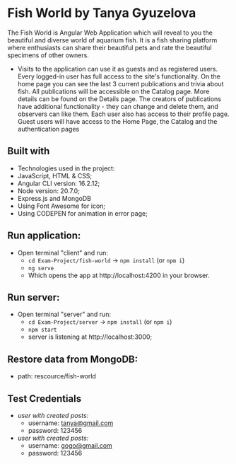 # Fish World by Tanya Gyuzelova
   The Fish World is Angular Web Application which will reveal to you the beautiful and diverse world of aquarium fish. It is a fish sharing platform where enthusiasts can share their beautiful pets and rate the beautiful specimens of other owners.
   * Visits to the application can use it as guests and as registered users. Every logged-in user has full access to the site's functionality. On the home page you can see the last 3 current publications and trivia about fish. All publications will be accessible on the Catalog page. More details can be found on the Details page. The creators of publications have additional functionality - they can change and delete them, and observers can like them. Each user also has access to their profile page.
Guest users will have access to the Home Page, the Catalog and the authentication pages

 ## Built with
* Technologies used in the project:
* JavaScript, HTML & CSS;
* Angular CLI version: 16.2.12;
* Node version: 20.7.0;
* Express.js and MongoDB
* Using Font Awesome for icon;
* Using CODEPEN for animation in error page;

## Run application:
 * Open terminal "client" and run:
    * `cd Exam-Project/fish-world` -> `npm install` (or `npm i`)
    * `ng serve`
    *  Which opens the app at http://localhost:4200 in your browser.
## Run  server:
 * Open terminal "server" and run:
    * `cd Exam-Project/server` -> `npm install` (or `npm i`)
    * `npm start`
    * server is listening at http://localhost:3000;
## Restore data from MongoDB:
* path: rescource/fish-world

## Test Credentials
* _user with created posts:_
  - username: tanya@gmail.com
  - password:  123456
* _user with created posts:_
  - username: gogo@gmail.com
  - password:  123456
